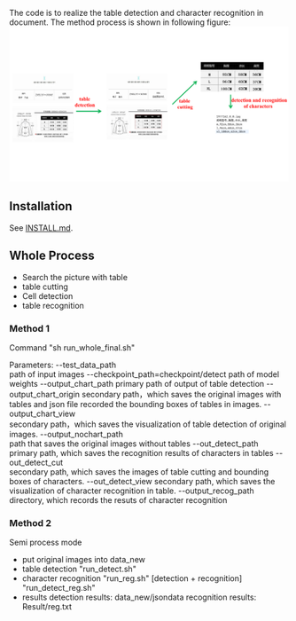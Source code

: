 The code is to realize the table detection and character recognition in document. The method process is shown in following figure:
![](figs/framework.png)

## Installation

See [INSTALL.md](https://detectron2.readthedocs.io/tutorials/INSTALL.md).

## Whole Process 
- Search the picture with table
- table cutting
- Cell detection
- table recognition

### Method 1
Command
"sh run_whole_final.sh"

Parameters:
--test_data_path  
path of input images
--checkpoint_path=checkpoint/detect 
path of model weights
--output_chart_path 
primary path of output of  table detection
    --output_chart_origin 
    secondary path，which saves the original images with tables and json file recorded the bounding boxes of tables in images.
     --output_chart_view   
     secondary path，which saves the visualization of table detection of original images.
--output_nochart_path  
path that saves the original images without tables
--out_detect_path  
primary path, which saves the  recognition results of characters in tables
      --out_detect_cut  
      secondary path, which saves the images of table cutting and bounding boxes of characters.
      --out_detect_view 
      secondary path, which saves the visualization of character recognition in table.
--output_recog_path 
directory, which records the resuts of character recognition 

### Method 2
Semi process mode
- put original images into data_new
- table detection
"run_detect.sh"
-  character recognition
"run_reg.sh"
[detection + recognition]
"run_detect_reg.sh"
- results
detection results: data_new/jsondata
recognition results: Result/reg.txt
